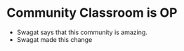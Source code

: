 # Community Classroom is OP

- Swagat says that this community is amazing.
- Swagat made this change
